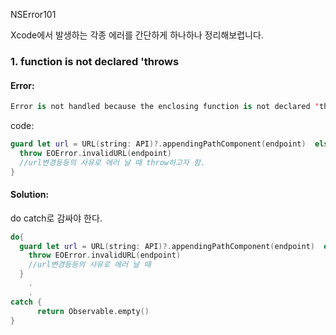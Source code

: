 NSError101

Xcode에서 발생하는 각종 에러를 간단하게 하나하나 정리해보렵니다.


### 1. function is not declared 'throws

#### Error:

```swift
Error is not handled because the enclosing function is not declared 'throws'
```

code:

```swift
guard let url = URL(string: API)?.appendingPathComponent(endpoint)  else {
  throw EOError.invalidURL(endpoint)
  //url변경등등의 사유로 에러 날 때 throw하고자 함.
}
```


#### Solution:

do catch로 감싸야 한다.

```swift
do{
  guard let url = URL(string: API)?.appendingPathComponent(endpoint)  else {
    throw EOError.invalidURL(endpoint)
    //url변경등등의 사유로 에러 날 때
  }
	.
	.
catch {
      return Observable.empty()
}
```

